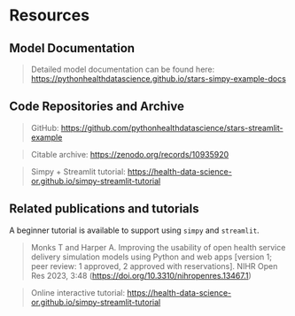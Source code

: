# Resources

## Model Documentation

> Detailed model documentation can be found here: https://pythonhealthdatascience.github.io/stars-simpy-example-docs 

## Code Repositories and Archive

> GitHub: https://github.com/pythonhealthdatascience/stars-streamlit-example 

> Citable archive: https://zenodo.org/records/10935920

> Simpy + Streamlit tutorial: https://health-data-science-or.github.io/simpy-streamlit-tutorial 

## Related publications and tutorials

A beginner tutorial is available to support using `simpy` and `streamlit`. 

> Monks T and Harper A. Improving the usability of open health service delivery simulation models using Python and web apps [version 1; peer review: 1 approved, 2 approved with reservations]. NIHR Open Res 2023, 3:48 (https://doi.org/10.3310/nihropenres.13467.1)

> Online interactive tutorial: https://health-data-science-or.github.io/simpy-streamlit-tutorial 
